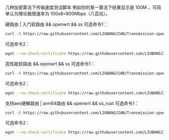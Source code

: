 几种加密算法下传输速度测试脚本
例如你的某一算法下结果显示是 100M ，可简单认为理论极限速率为 100x8=800Mbps（八百兆）。

硬路由 | 入门软路由 && openwrt && ss
可选命令1：
```Bash
curl -O https://raw.githubusercontent.com/LIUBANGJIAN/Transmission-speed-test-script-under-encryption-algorithm/main/ss_test.sh && chmod +x ./ss_test.sh && ./ss_test.sh
```

可选命令2：
```Bash
wget --no-check-certificate https://raw.githubusercontent.com/LIUBANGJIAN/Transmission-speed-test-script-under-encryption-algorithm/main/ss_test.sh && chmod +x ./ss_test.sh && ./ss_test.sh
```

高性能软路由 && openwrt && ss
可选命令1：
```Bash
curl -O https://raw.githubusercontent.com/LIUBANGJIAN/Transmission-speed-test-script-under-encryption-algorithm/main/ss_test2.sh && chmod +x ./ss_test2.sh && ./ss_test2.sh
```

可选命令2：
```Bash
wget --no-check-certificate https://raw.githubusercontent.com/LIUBANGJIAN/Transmission-speed-test-script-under-encryption-algorithm/main/ss_test2.sh && chmod +x ./ss_test2.sh && ./ss_test2.sh
```

支持aes硬解路由 | arm64路由 && openwrt && ss_rust
可选命令1：
```Bash
curl -O https://raw.githubusercontent.com/LIUBANGJIAN/Transmission-speed-test-script-under-encryption-algorithm/main/ss_rust_test.sh && chmod +x ./ss_rust_test.sh && ./ss_rust_test.sh
```

可选命令2：
```Bash
wget --no-check-certificate https://raw.githubusercontent.com/LIUBANGJIAN/Transmission-speed-test-script-under-encryption-algorithm/main/ss_rust_test.sh && chmod +x ./ss_rust_test.sh && ./ss_rust_test.sh
```

